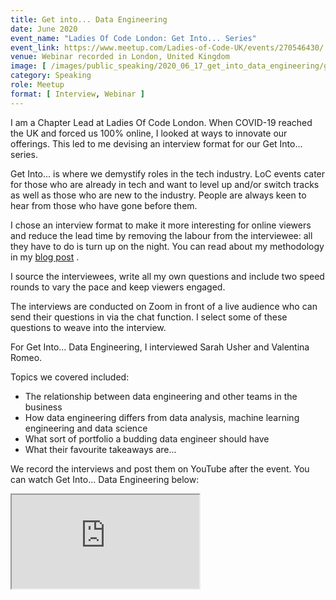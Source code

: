 ```yaml
---
title: Get into... Data Engineering 
date: June 2020
event_name: "Ladies Of Code London: Get Into... Series"
event_link: https://www.meetup.com/Ladies-of-Code-UK/events/270546430/
venue: Webinar recorded in London, United Kingdom
image: [ /images/public_speaking/2020_06_17_get_into_data_engineering/get_into_dataeng.jpg ]
category: Speaking
role: Meetup
format: [ Interview, Webinar ]
---
```


I am a Chapter Lead at Ladies Of Code London.  When COVID-19 reached the UK and forced us 100% online, I looked at ways to innovate our offerings.  This led to me devising an interview format for our Get Into... series.

Get Into... is where we demystify roles in the tech industry.  LoC events cater for those who are already in tech and want to level up and/or switch tracks as well as those who are new to the industry. People are always keen to hear from those who have gone before them.

I chose an interview format to make it more interesting for online viewers and reduce the lead time by removing the labour from the interviewee: all they have to do is turn up on the night.  You can read about my methodology in my [blog post](/blog/2020/06/05/get-into-web-development) .

I source the interviewees, write all my own questions and include two speed rounds to vary the pace and keep viewers engaged.

The interviews are conducted on Zoom in front of a live audience who can send their questions in via the chat function.  I select some of these questions to weave into the interview.

For Get Into... Data Engineering, I interviewed Sarah Usher and Valentina Romeo.

Topics we covered included:

* The relationship between data engineering and other teams in the business
* How data engineering differs from data analysis, machine learning engineering and data science
* What sort of portfolio a budding data engineer should have
* What their favourite takeaways are...

We record the interviews and post them on YouTube after the event.  You can watch Get Into... Data Engineering below:

<div class="embed-responsive embed-responsive-16by9">
  <iframe class="embed-responsive-item" src="https://www.youtube.com/embed/mHx20M7Y6do" allowfullscreen></iframe>
</div><br/>
